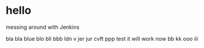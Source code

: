 # hello
messing around with Jenkins

bla bla
blue blo
bli bbb
ldn v
jer jur
cvft
ppp
test
it will work
now
bb
kk
ooo
iii
